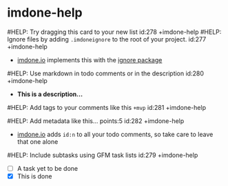 imdone-help
====
#HELP: Try dragging this card to your new list id:278 +imdone-help
#HELP: Ignore files by adding `.imdoneignore` to the root of your project. id:277 +imdone-help
- [imdone.io](https://imdone.io) implements this with the [ignore package](https://www.npmjs.com/package/ignore)

#HELP: Use markdown in todo comments or in the description id:280 +imdone-help
- **This is a description...**

#HELP: Add tags to your comments like this `+mvp` id:281 +imdone-help

#HELP: Add metadata like this... points:5 id:282 +imdone-help
- [imdone.io](https://imdone.io) adds `id:n` to all your todo comments, so take care to leave that one alone

#HELP: Include subtasks using GFM task lists id:279 +imdone-help
- [ ] A task yet to be done
- [x] This is done
